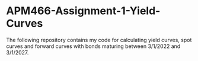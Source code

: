 # APM466-Assignment-1-Yield-Curves

The following repository contains my code for calculating yield curves, spot curves and forward curves with bonds maturing between 3/1/2022 and 3/1/2027. 
